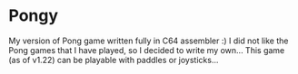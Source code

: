 # Pongy
My version of Pong game written fully in C64 assembler :) 
I did not like the Pong games that I have played, so I decided to write my own... 
This game (as of v1.22) can be playable with paddles or joysticks...
